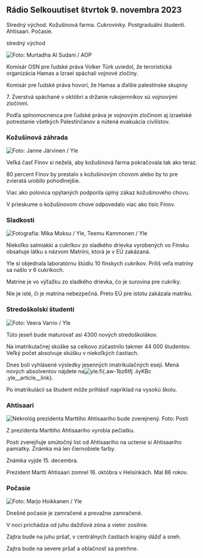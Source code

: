 ## Rádio Selkouutiset štvrtok 9. novembra 2023

Stredný východ. Kožušinová farma. Cukrovinky. Postgraduálni študenti. Ahtisaari. Počasie.

stredný východ

![ Foto: Murtadha Al Sudani / AOP](https://images.cdn.yle.fi/image/upload/c_crop,h_3078,w_5472,x_0,y_570/ar_1.7777777777777777,c_fill,g6715s,h0.0/q_auto:eco/f_auto/fl_lossy/v1699096585/39-11958306546279b91a3b)

Komisár OSN pre ľudské práva Volker Türk uviedol, že teroristická organizácia Hamas a Izrael spáchali vojnové zločiny.

Komisár pre ľudské práva hovorí, že Hamas a ďalšie palestínske skupiny

7\. Zverstvá spáchané v októbri a držanie rukojemníkov sú vojnovými zločinmi.

Podľa splnomocnenca pre ľudské práva je vojnovým zločinom aj izraelské potrestanie všetkých Palestínčanov a nútená evakuácia civilistov.

### Kožušinová záhrada

![ Foto: Janne Järvinen / Yle](https://images.cdn.yle.fi/image/upload/c_crop,h_4024,w_7154,x_3,y_757/ar_1.77777777777777777,c_fill,g_d_faces,w_00/q_auto:eco/f_auto/fl_lossy/v1696520411/39-1181991651ed3e183fc7)

Veľká časť Fínov si neželá, aby kožušinová farma pokračovala tak ako teraz.

80 percent Fínov by prestalo s kožušinovým chovom alebo by to pre zvieratá urobilo pohodlnejšie.

Viac ako polovica opýtaných podporila úplný zákaz kožušinového chovu.

V prieskume o kožušinovom chove odpovedalo viac ako tisíc Fínov.

### Sladkosti

![ Fotografia: Mika Moksu / Yle, Teemu Kammonen / Yle](https://images.cdn.yle.fi/image/upload/c_crop,h_1814,w_3217,x_0,y_0/ar_1.7777777777777777,c_fill,w_1200/dpr_1.0/q_auto:eco/f_auto/fl_lossy/v1699517933/39-1197951654c95aa03257)

Niekoľko salmiakki a cukríkov zo sladkého drievka vyrobených vo Fínsku obsahuje látku s názvom Matriini, ktorá je v EÚ zakázaná.

Yle si objednala laboratórnu štúdiu 10 fínskych cukríkov. Príliš veľa matríny sa našlo v 6 cukríkoch.

Matrine je vo výťažku zo sladkého drievka, čo je surovina pre cukríky.

Nie je isté, či je matrína nebezpečná. Preto EÚ pre istotu zakázala matriku.

### Stredoškolskí študenti

![ Foto: Veera Varrio / Yle](https://images.cdn.yle.fi/image/upload/c_crop,h_1080,w_1919,x_0,y_0/ar_1.7777777777777777,c_fill,g_faces,h_1201.0/q_auto:eco/f_auto/fl_lossy/v1699354150/39-11968216549e8120dbd8)

Túto jeseň bude maturovať asi 4300 nových stredoškolákov.

Na imatrikulačnej skúške sa celkovo zúčastnilo takmer 44 000 študentov. Veľký počet absolvuje skúšku v niekoľkých častiach.

Dnes boli vyhlásené výsledky jesenných imatrikulačných esejí. Mená nových absolventov nájdete na![yle.fi](https://yle.fi/a/74-20057938){.aw-1bz6tfj .iiyKBc .yle__article__link}.

Po imatrikulácii sa študent môže prihlásiť napríklad na vysokú školu.

### Ahtisaari

![Nekrológ prezidenta Marttiho Ahtisaariho bude zverejnený. Foto: Posti](https://images.cdn.yle.fi/image/upload/c_crop,h_839,w_1497,x_0,y_0/ar_1.7777777777777777,c_fill,g_faces,h_auto:w_1100/dpr/f_auto/fl_lossy/v1699530416/39-1198123654cc6189c3ab)

Z prezidenta Marttiho Ahtisaariho vyrobia pečiatku.

Posti zverejňuje smútočný list od Ahtisaariho na uctenie si Ahtisaariho pamiatky. Známka má len čiernobiele farby.

Známka vyjde 15. decembra.

Prezident Martti Ahtisaari zomrel 16. októbra v Helsinkách. Mal 86 rokov.

### Počasie

![ Foto: Marjo Hoikkanen / Yle](https://images.cdn.yle.fi/image/upload/c_crop,h_1080,w_1919,x_0,y_0/ar_1.7777777777777777,c_fill,g_50,/w_1200/q_auto:eco/f_auto/fl_lossy/v1699507570/39-1197896654c6d10b133e)

Dnešné počasie je zamračené a prevažne zamračené.

V noci prichádza od juhu dažďová zóna a vietor zosilnie.

Zajtra bude na juhu pršať, v centrálnych častiach krajiny dážď a sneh.

Zajtra bude na severe pršať a oblačnosť sa pretrhne.